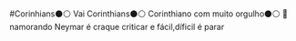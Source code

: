 #Corinhians⚫⚪
Vai Corinthians⚫⚪
Corinthiano com muito orgulho⚫⚪
💍 namorando
Neymar é craque 
criticar e fácil,díficil é parar
